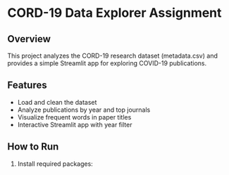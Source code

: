 # CORD-19 Data Explorer Assignment

## Overview
This project analyzes the CORD-19 research dataset (metadata.csv) and provides a simple Streamlit app for exploring COVID-19 publications.

## Features
- Load and clean the dataset
- Analyze publications by year and top journals
- Visualize frequent words in paper titles
- Interactive Streamlit app with year filter

## How to Run
1. Install required packages:

